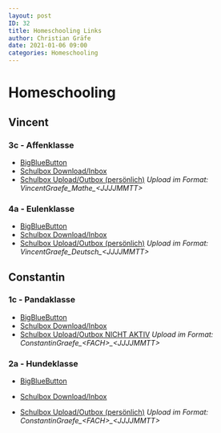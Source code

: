 ```yaml
---
layout: post
ID: 32
title: Homeschooling Links
author: Christian Gräfe
date: 2021-01-06 09:00
categories: Homeschooling
---
```


# Homeschooling

## Vincent

### 3c - Affenklasse

* [BigBlueButton][1]
* [Schulbox Download/Inbox][5]
* [Schulbox Upload/Outbox (persönlich)][9] *Upload im Format: VincentGraefe_Mathe_&lt;JJJJMMTT&gt;*

### 4a - Eulenklasse

* [BigBlueButton][2]
* [Schulbox Download/Inbox][6]
* [Schulbox Upload/Outbox (persönlich)][10] *Upload im Format: VincentGraefe_Deutsch_&lt;JJJJMMTT&gt;*

## Constantin

### 1c - Pandaklasse

* [BigBlueButton][3]
* [Schulbox Download/Inbox][7]
* [Schulbox Upload/Outbox NICHT AKTIV][11] *Upload im Format: ConstantinGraefe_&lt;FACH&gt;_&lt;JJJJMMTT&gt;*

### 2a - Hundeklasse

* [BigBlueButton][4]
* [Schulbox Download/Inbox][8]
* [Schulbox Upload/Outbox (persönlich)][12] *Upload im Format: ConstantinGraefe_&lt;FACH&gt;_&lt;JJJJMMTT&gt;*

  [1]: http://3c.halasemia.de
  [2]: http://4a.halasemia.de
  [3]: http://1c.halasemia.de
  [4]: https://bbb-schulen.rlp.net/b/239-rfx-5jh-pnk
  [5]: https://schulbox.bildung-rp.de/index.php/s/jWLcaFqT4pxm8sJ
  [6]: https://schulbox.bildung-rp.de/index.php/s/9rt3rNCe88G9nwL
  [7]: https://schulbox.bildung-rp.de/index.php/s/CNbyPzyo6fiSqza
  [8]: https://schulbox.bildung-rp.de/index.php/s/4AkMpEDZHJqmyK8
  [9]: https://schulbox.bildung-rp.de/index.php/s/t4eRX2t7tDAcRj6
 [10]: https://schulbox.bildung-rp.de/index.php/s/bLZfYGTbCyzQKXi
 [11]: https://schulbox.bildung-rp.de
 [12]: https://schulbox.bildung-rp.de/index.php/s/XtRyeep4G9nCnX2
